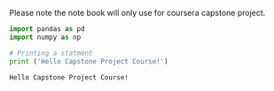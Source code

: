 Please note the note book will only use for coursera capstone project.


```python
import pandas as pd
import numpy as np
```


```python
# Printing a statment 
print ('Hello Capstone Project Course!')
```

    Hello Capstone Project Course!

